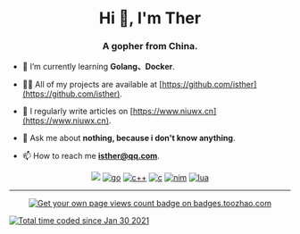 <h1 align="center">Hi 👋, I'm Ther</h1>
<h3 align="center">A gopher from China.</h3>



- 🌱 I’m currently learning **Golang、Docker**.

- 👨‍💻 All of my projects are available at [https://github.com/isther](https://github.com/isther).

- 📝 I regularly write articles on [https://www.niuwx.cn](https://www.niuwx.cn).

- 💬 Ask me about **nothing, because i don't know anything**.

- 📫 How to reach me **isther@qq.com**.

<p align="center">
 <a href="#!"><img src="https://img.shields.io/badge/Neovim-303030?style=flat-square&logo=Neovim" /></a>
<a href="#!"><img alt="go" src="https://img.shields.io/badge/Go-FCEAE5?style=flat-square&logo=Go"></a>
<a href="#!"><img alt="c++" src="https://img.shields.io/badge/C++-f34b7d?style=flat-square&logo=c%2b%2b"></a>
<a href="#!"><img alt="c" src="https://img.shields.io/badge/C-yellowgreen?style=flat-square&logo=C"></a>
<a href="#!"><img alt="nim" src="https://img.shields.io/badge/Nim-blue?style=flat-square&logo=Nim"></a>
<a href="#!"><img alt="lua" src="https://img.shields.io/badge/Lua-informational?style=flat-square&logo=Lua"></a>
</p>

---

<p align="center">  
<a href="https://badges.toozhao.com/stats/01FQP76TP6ZBNKKYXKKWX9BGJ8"><img src="https://badges.toozhao.com/badges/01FQP76TP6ZBNKKYXKKWX9BGJ8/blue.svg" alt="Get your own page views count badge on badges.toozhao.com" /></a>

<a href="https://wakatime.com/@4b53d00f-9d2e-4966-822f-ea918cbec9e7"><img src="https://wakatime.com/badge/user/4b53d00f-9d2e-4966-822f-ea918cbec9e7.svg" alt="Total time coded since Jan 30 2021" /></a>
</p>
